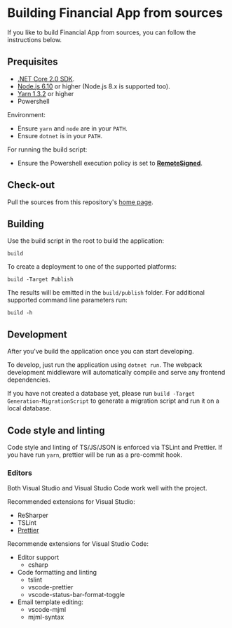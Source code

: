 # Building Financial App from sources

If you like to build Financial App from sources, you can follow the instructions below.

## Prequisites

*   [.NET Core 2.0 SDK](https://www.microsoft.com/net/download/core).
*   [Node.js 6.10](https://www.microsoft.com/net/download/core) or higher (Node.js 8.x is supported too).
*   [Yarn 1.3.2](https://yarnpkg.com/en/docs/install) or higher
*   Powershell

Environment:

*   Ensure `yarn` and `node` are in your `PATH`.
*   Ensure `dotnet` is in your `PATH`.

For running the build script:

*   Ensure the Powershell execution policy is set to [**RemoteSigned**](https://technet.microsoft.com/en-us/library/ee176961.aspx).

## Check-out

Pull the sources from this repository's [home page](https://github.com/Sebazzz/financial-app).

## Building

Use the build script in the root to build the application:

    build

To create a deployment to one of the supported platforms:

    build -Target Publish

The results will be emitted in the `build/publish` folder. For additional supported command line parameters run:

    build -h

## Development

After you've build the application once you can start developing.

To develop, just run the application using `dotnet run`. The webpack development middleware will automatically compile and serve any frontend dependencies.

If you have not created a database yet, please run `build -Target Generation-MigrationScript` to generate a migration script and run it on a local database.

## Code style and linting

Code style and linting of TS/JS/JSON is enforced via TSLint and Prettier. If you have run `yarn`, prettier will be run as a pre-commit hook.

### Editors

Both Visual Studio and Visual Studio Code work well with the project.

Recommended extensions for Visual Studio:

*   ReSharper
*   TSLint
*   [Prettier](https://github.com/madskristensen/JavaScriptPrettier)

Recommende extensions for Visual Studio Code:

*   Editor support
    *   csharp
*   Code formatting and linting
    *   tslint
    *   vscode-prettier
    *   vscode-status-bar-format-toggle
*   Email template editing:
    *   vscode-mjml
    *   mjml-syntax
